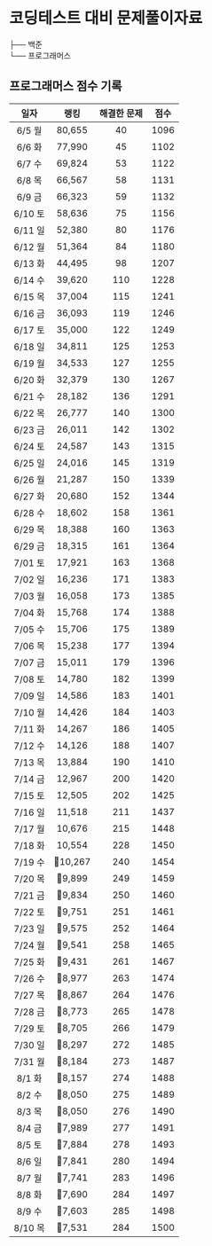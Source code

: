 # 코딩테스트 대비 문제풀이자료

├── 백준  
└── 프로그래머스

## 프로그래머스 점수 기록

|일자|랭킹|해결한 문제|점수|
|:---:|:---:|:---:|:---:|
|6/5 월|80,655|40|1096|
|6/6 화|77,990|45|1102|
|6/7 수|69,824|53|1122|
|6/8 목|66,567|58|1131|
|6/9 금|66,323|59|1132|
|6/10 토|58,636|75|1156|
|6/11 일|52,380|80|1176|
|6/12 월|51,364|84|1180|
|6/13 화|44,495|98|1207|
|6/14 수|39,620|110|1228|
|6/15 목|37,004|115|1241|
|6/16 금|36,093|119|1246|
|6/17 토|35,000|122|1249|
|6/18 일|34,811|125|1253|
|6/19 월|34,533|127|1255|
|6/20 화|32,379|130|1267|
|6/21 수|28,182|136|1291|
|6/22 목|26,777|140|1300|
|6/23 금|26,011|142|1302|
|6/24 토|24,587|143|1315|
|6/25 일|24,016|145|1319|
|6/26 월|21,287|150|1339|
|6/27 화|20,680|152|1344|
|6/28 수|18,602|158|1361|
|6/29 목|18,388|160|1363|
|6/29 금|18,315|161|1364|
|7/01 토|17,921|163|1368|
|7/02 일|16,236|171|1383|
|7/03 월|16,058|173|1385|
|7/04 화|15,768|174|1388|
|7/05 수|15,706|175|1389|
|7/06 목|15,238|177|1394|
|7/07 금|15,011|179|1396|
|7/08 토|14,780|182|1399|
|7/09 일|14,586|183|1401|
|7/10 월|14,426|184|1403|
|7/11 화|14,267|186|1405|
|7/12 수|14,126|188|1407|
|7/13 목|13,884|190|1410|
|7/14 금|12,967|200|1420|
|7/15 토|12,505|202|1425|
|7/16 일|11,518|211|1437|
|7/17 월|10,676|215|1448|
|7/18 화|10,554|228|1450|
|7/19 수|10,267|240|1454|
|7/20 목|9,899|249|1459|
|7/21 금|9,834|250|1460|
|7/22 토|9,751|251|1461|
|7/23 일|9,575|252|1464|
|7/24 월|9,541|258|1465|
|7/25 화|9,431|261|1467|
|7/26 수|8,977|263|1474|
|7/27 목|8,867|264|1476|
|7/28 금|8,773|265|1478|
|7/29 토|8,705|266|1479|
|7/30 일|8,297|272|1485| 
|7/31 월|8,184|273|1487|
|8/1 화|8,157|274|1488|
|8/2 수|8,050|275|1489|
|8/3 목|8,050|276|1490|
|8/4 금|7,989|277|1491|
|8/5 토|7,884|278|1493|
|8/6 일|7,841|280|1494|
|8/7 월|7,741|283|1496|
|8/8 화|7,690|284|1497|
|8/9 수|7,603|285|1498|
|8/10 목|7,531|284|1500|
